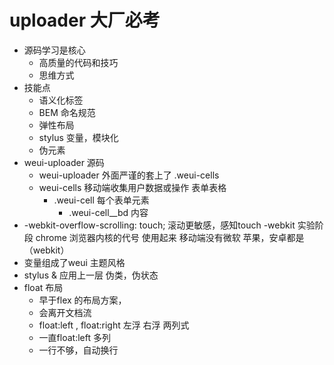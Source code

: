 # uploader 大厂必考

- 源码学习是核心
  - 高质量的代码和技巧
  - 思维方式
- 技能点
  - 语义化标签
  - BEM 命名规范
  - 弹性布局
  - stylus 变量，模块化
  - 伪元素
- weui-uploader 源码
  - weui-uploader 外面严谨的套上了 .weui-cells
  - weui-cells 移动端收集用户数据或操作 表单表格
    - .weui-cell 每个表单元素
      - .weui-cell__bd 内容
- -webkit-overflow-scrolling: touch;
  滚动更敏感，感知touch
  -webkit  实验阶段
    chrome 浏览器内核的代号 使用起来
    移动端没有微软  苹果，安卓都是（webkit）
- 变量组成了weui 主题风格
- stylus & 应用上一层 伪类，伪状态
- float 布局
  - 早于flex 的布局方案，
  - 会离开文档流
  - float:left , float:right 左浮 右浮 两列式
  - 一直float:left 多列
  - 一行不够，自动换行
